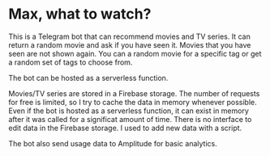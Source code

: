 # Max, what to watch?

This is a Telegram bot that can recommend movies and TV series. It can return a random movie and ask if you have seen it. Movies that you have seen are not shown again. You can a random movie for a specific tag or get a random set of tags to choose from.

The bot can be hosted as a serverless function.

Movies/TV series are stored in a Firebase storage. The number of requests for free is limited, so I try to cache the data in memory whenever possible. Even if the bot is hosted as a serverless function, it can exist in memory after it was called for a significat amount of time. There is no interface to edit data in the Firebase storage. I used to add new data with a script.

The bot also send usage data to Amplitude for basic analytics.
